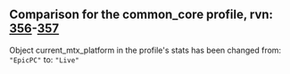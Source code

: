## Comparison for the common_core profile, rvn: [356](https://github.com/PRO100KatYT/FortniteProfileRevisions/tree/main/profiles/common_core/356%20common_core.json)-[357](https://github.com/PRO100KatYT/FortniteProfileRevisions/tree/main/profiles/common_core/357%20common_core.json)

Object current_mtx_platform in the profile's stats has been changed from: `"EpicPC"` to: `"Live"`
<br><br>
